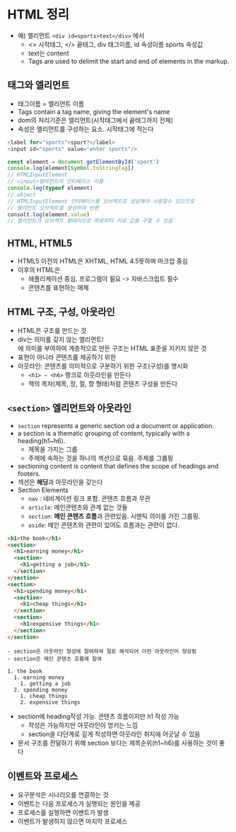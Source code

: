 # HTML 정리
- 예) 엘리먼트 ```<div id=sports>text</div>``` 에서
  - <> 시작태그, </> 끝태그, div 태그이름, id 속성이름 sports 속성값
  - text는 content
  - Tags are used to delimit the start and end of elements in the markup.

## 태그와 엘리먼트
  - 태그이름 = 엘리먼트 이름
  - Tags contain a tag name, giving the element's name
  - dom의 처리기준은 엘리먼트(시작태그에서 끝태그까지 전체)
  - 속성은 엘리먼트를 구성하는 요소. 시작태그에 적는다

```js
<label for="sports">sport?</label>
<input id="sports" value="enter sports"/>

const element = document.getElementById('sport')
console.log(element[Symbol.toStringTag])
// HTMLInputElement
// <input>엘리먼트의 인터페이스 이름
console.log(typeof element)
// object
// HTMLInputElement 인터페이스를 오브젝트로 생성해야 사용할수 있으므로
// 엘리먼트 오브젝트를 생성하여 반환
consolt.log(element.value)
// 엘리먼트가 오브젝트 형태이므로 퍼로퍼티 키로 값을 구할 수 있음
```

## HTML, HTML5
- HTML5 이전의 HTML은 XHTML, HTML 4.5뜻하며 마크업 중심
- 이후의 HTML은
  - 애플리케이션 중심. 프로그램이 필요 -> 자바스크립트 필수
  - 콘텐츠를 표현하는 매체

## HTML 구조, 구성, 아웃라인
- HTML은 구조를 만드는 것
- div는 의미를 갖지 않는 엘리먼트! <div>에 의미를 부여하여 계층적으로 만든 구조는 HTML 표준을 지키지 않은 것
- 표현이 아니라 콘텐츠를 제공하기 위한 
- 아웃라인: 콘텐츠를 의미적으로 구분하기 위한 구조(구성)를 명시화
  - ```<h1> ~ <h6>``` 랭크로 아웃라인을 만든다
  - 책의 목차(제목, 장, 절, 항 형태)처럼 콘텐츠 구성을 만든다

## ```<section>``` 엘리먼트와 아웃라인
- ```section``` represents a generic section od a document or application.
- a section is a thematic grouping of content, typically with a heading(h1~h6).
  - 제목을 가지는 그룹
  - 주제에 속하는 것을 하나의 섹션으로 묶음. 주제를 그룹핑
- sectioning content is content that defines the scope of headings and footers.
- 섹션은 **헤딩**과 아웃라인을 갖는다
- Section Elements 
  - ```nav``` : 네비게이션 링크 포함. 콘텐츠 흐름과 무관
  - ```article```: 메인콘텐츠와 관계 없는 것들
  - ```section```: **메인 콘텐츠 흐름**과 관련있음. 시멘틱 의미를 가진 그룹핑. 
  - ```aside```: 메인 콘텐츠와 관련이 있어도 흐름과는 관련이 없다.
```html
<h1>the book</h1>
<section>
  <h1>earning money</h1>
  <section>
    <h1>getting a job</h1>
  </section>
</section>
<section>
  <h1>spending money</h1>
  <section>
    <h1>cheap things</h1>
  </section>
  <section>
    <h1>expensive things</h1>
  </section>
</section>
```
```
- section은 아웃라인 형성에 참여하여 절로 해석되어 이런 아웃라인이 형성됨
- section은 메인 콘텐츠 흐름에 참여

1. the book
  1. earning money
    1. getting a job
  2. spending money
    1. cheap things
    2. expensive things
```

- section에 heading작성 가능. 콘텐츠 흐름이지만 h1 작성 가능
  - 작성은 가능하지만 아웃라인이 엉키는 느낌 
  - section을 다단계로 깊게 작성하면 아웃라인 취지에 어긋날 수 있음
- 문서 구조를 전달하기 위해 section 보다는 제목순위(h1~h6)를 사용하는 것이 좋다

## 이벤트와 프로세스
- 요구분석은 시나리오를 연결하는 것
- 이벤트는 다음 프로세스가 실행되는 원인을 제공
- 프로세스를 실행하면 이벤트가 발생
- 이벤트가 발생하지 않으면 마지막 프로세스
